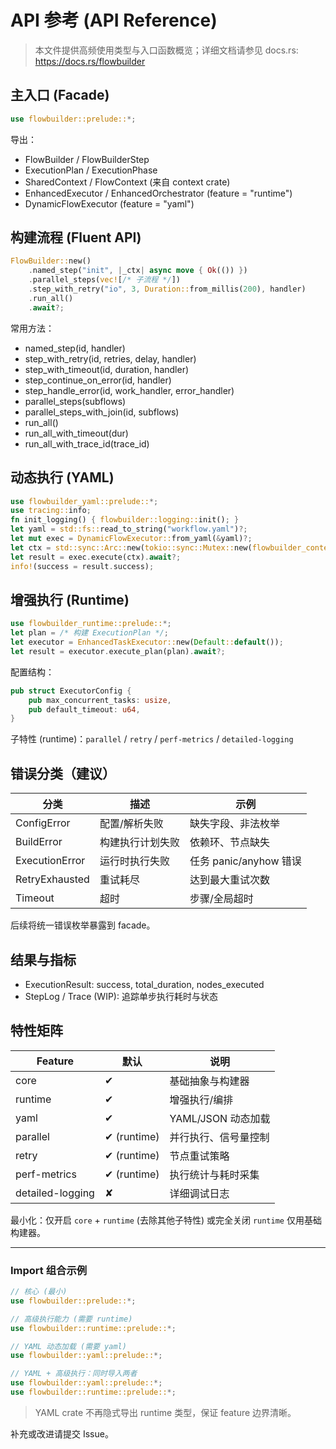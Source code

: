 # API 参考 (API Reference)

> 本文件提供高频使用类型与入口函数概览；详细文档请参见 docs.rs: https://docs.rs/flowbuilder

## 主入口 (Facade)

```rust
use flowbuilder::prelude::*;
```

导出：

-   FlowBuilder / FlowBuilderStep
-   ExecutionPlan / ExecutionPhase
-   SharedContext / FlowContext (来自 context crate)
-   EnhancedExecutor / EnhancedOrchestrator (feature = "runtime")
-   DynamicFlowExecutor (feature = "yaml")

## 构建流程 (Fluent API)

```rust
FlowBuilder::new()
    .named_step("init", |_ctx| async move { Ok(()) })
    .parallel_steps(vec![/* 子流程 */])
    .step_with_retry("io", 3, Duration::from_millis(200), handler)
    .run_all()
    .await?;
```

常用方法：

-   named_step(id, handler)
-   step_with_retry(id, retries, delay, handler)
-   step_with_timeout(id, duration, handler)
-   step_continue_on_error(id, handler)
-   step_handle_error(id, work_handler, error_handler)
-   parallel_steps(subflows)
-   parallel_steps_with_join(id, subflows)
-   run_all()
-   run_all_with_timeout(dur)
-   run_all_with_trace_id(trace_id)

## 动态执行 (YAML)

```rust
use flowbuilder_yaml::prelude::*;
use tracing::info;
fn init_logging() { flowbuilder::logging::init(); }
let yaml = std::fs::read_to_string("workflow.yaml")?;
let mut exec = DynamicFlowExecutor::from_yaml(&yaml)?;
let ctx = std::sync::Arc::new(tokio::sync::Mutex::new(flowbuilder_context::FlowContext::default()));
let result = exec.execute(ctx).await?;
info!(success = result.success);
```

## 增强执行 (Runtime)

```rust
use flowbuilder_runtime::prelude::*;
let plan = /* 构建 ExecutionPlan */;
let executor = EnhancedTaskExecutor::new(Default::default());
let result = executor.execute_plan(plan).await?;
```

配置结构：

```rust
pub struct ExecutorConfig {
    pub max_concurrent_tasks: usize,
    pub default_timeout: u64,
}
```

子特性 (runtime)：`parallel` / `retry` / `perf-metrics` / `detailed-logging`

## 错误分类（建议）

| 分类           | 描述             | 示例                   |
| -------------- | ---------------- | ---------------------- |
| ConfigError    | 配置/解析失败    | 缺失字段、非法枚举     |
| BuildError     | 构建执行计划失败 | 依赖环、节点缺失       |
| ExecutionError | 运行时执行失败   | 任务 panic/anyhow 错误 |
| RetryExhausted | 重试耗尽         | 达到最大重试次数       |
| Timeout        | 超时             | 步骤/全局超时          |

后续将统一错误枚举暴露到 facade。

## 结果与指标

-   ExecutionResult: success, total_duration, nodes_executed
-   StepLog / Trace (WIP): 追踪单步执行耗时与状态

## 特性矩阵

| Feature          | 默认        | 说明                 |
| ---------------- | ----------- | -------------------- |
| core             | ✔           | 基础抽象与构建器     |
| runtime          | ✔           | 增强执行/编排        |
| yaml             | ✔           | YAML/JSON 动态加载   |
| parallel         | ✔ (runtime) | 并行执行、信号量控制 |
| retry            | ✔ (runtime) | 节点重试策略         |
| perf-metrics     | ✔ (runtime) | 执行统计与耗时采集   |
| detailed-logging | ✘           | 详细调试日志         |

最小化：仅开启 `core` + `runtime` (去除其他子特性) 或完全关闭 `runtime` 仅用基础构建器。

---

### Import 组合示例

```rust
// 核心 (最小)
use flowbuilder::prelude::*;

// 高级执行能力 (需要 runtime)
use flowbuilder::runtime::prelude::*;

// YAML 动态加载 (需要 yaml)
use flowbuilder::yaml::prelude::*;

// YAML + 高级执行：同时导入两者
use flowbuilder::yaml::prelude::*;
use flowbuilder::runtime::prelude::*;
```

> YAML crate 不再隐式导出 runtime 类型，保证 feature 边界清晰。

补充或改进请提交 Issue。
